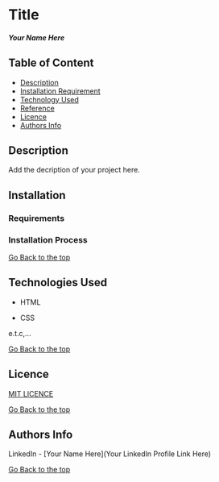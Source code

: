 # Title

##### Your Name Here 

## Table of Content

+ [Description](#Description)
+ [Installation Requirement](#Installation)
+ [Technology Used](#technologies-used)
+ [Reference](#reference)
+ [Licence](#licence)
+ [Authors Info](#author-Info)

## Description
<p>Add the decription of your project here.</p>

## Installation

### Requirements


### Installation Process

[Go Back to the top](#title)

## Technologies Used

* HTML 

* CSS

e.t.c,...

[Go Back to the top](#title)

## Licence
[MIT LICENCE](LICENSE)

[Go Back to the top](#title)

## Authors Info


LinkedIn - [Your Name Here](Your LinkedIn Profile Link Here)

[Go Back to the top](#title)
